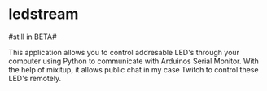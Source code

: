 # ledstream
#still in BETA#




This application allows you to control addresable LED's through your computer using Python to communicate with Arduinos Serial Monitor.
With the help of mixitup, it allows public chat in my case Twitch to control these LED's remotely.
